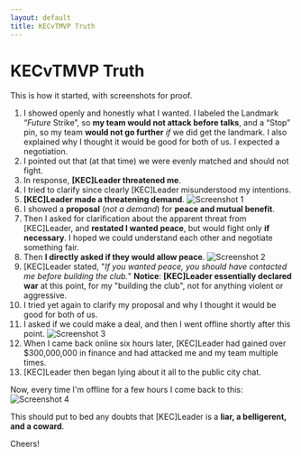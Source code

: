 ```yaml
---
layout: default
title: KECvTMVP Truth
---
```


# KECvTMVP Truth

This is how it started, with screenshots for proof.

1. I showed openly and honestly what I wanted. I labeled the Landmark “*Future* Strike”, so **my team would not attack before talks**, and a “Stop” pin, so my team **would not go further** *if* we did get the landmark. I also explained why I thought it would be good for both of us. I expected a negotiation.
2. I pointed out that (at that time) we were evenly matched and should not fight.
3. In response, **[KEC]Leader threatened me**.
4. I tried to clarify since clearly [KEC]Leader misunderstood my intentions.
5. **[KEC]Leader made a threatening demand**.
![Screenshot 1](screenshot_1.png)
6. I showed a **proposal** (*not a demand*) for **peace and mutual benefit**.
7. Then I asked for clarification about the apparent threat from [KEC]Leader, and **restated I wanted peace**, but would fight only **if necessary**. I hoped we could understand each other and negotiate something fair.
8. Then **I directly asked if they would allow peace**.
![Screenshot 2](screenshot_2.png)
9. [KEC]Leader stated, "*If you wanted peace, you should have contacted
me before building the club.*" **Notice**: **[KEC]Leader essentially declared war** at this point, for my "building the club", not for anything violent or aggressive.
10. I tried yet again to clarify my proposal and why I thought it would be good for both of us.
11. I asked if we could make a deal, and then I went offline shortly after this point.
![Screenshot 3](screenshot_3.png)
12. When I came back online six hours later, [KEC]Leader had gained over $300,000,000 in finance and had attacked me and my team multiple times.
13. [KEC]Leader then began lying about it all to the public city chat.

Now, every time I'm offline for a few hours I come back to this:
![Screenshot 4](screenshot_4.png) 

This should put to bed any doubts that [KEC]Leader is a **liar, a belligerent, and a coward**.

Cheers!
